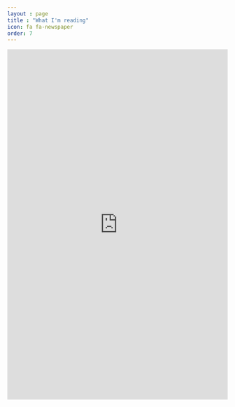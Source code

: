 ```yaml
---
layout : page
title : "What I'm reading"
icon: fa fa-newspaper
order: 7
---
```


<iframe style="border: 0; width: 100%; height: 800px;" allowfullscreen frameborder="0" src="https://raindrop.io/szloopy/article-share-45443410/embed"></iframe>
